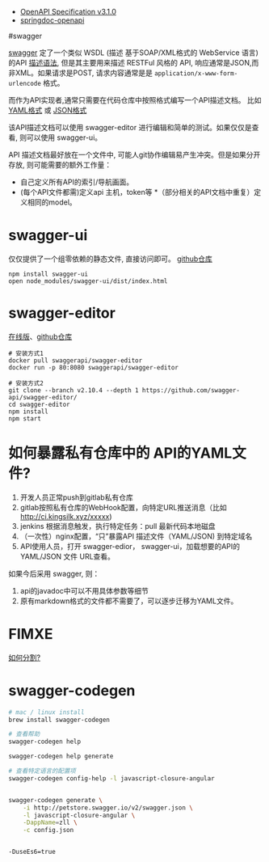 

- [OpenAPI Specification v3.1.0](https://spec.openapis.org/oas/v3.1.0)
- [springdoc-openapi](https://springdoc.org/)


#swagger

[swagger](http://swagger.io) 定了一个类似 WSDL (描述 基于SOAP/XML格式的
WebService 语言)的API [描述语法](https://openapis.org), 但是其主要用来描述 RESTFul 风格的 API,
响应通常是JSON,而非XML。如果请求是POST, 请求内容通常是是 `application/x-www-form-urlencode` 格式。

而作为API实现者,通常只需要在代码仓库中按照格式编写一个API描述文档。
比如 [YAML格式](http://petstore.swagger.io/v2/swagger.yaml)
或 [JSON格式](http://petstore.swagger.io/v2/swagger.json)

该API描述文档可以使用 swagger-editor 进行编辑和简单的测试。如果仅仅是查看,
则可以使用 swagger-ui。

API 描述文档最好放在一个文件中, 可能人git协作编辑易产生冲突。但是如果分开存放,
则可能需要的额外工作量：

* 自己定义所有API的索引/导航画面。
* (每个API文件都需)定义api 主机，token等
*（部分相关的API文档中重复）定义相同的model。


# swagger-ui


仅仅提供了一个组零依赖的静态文件, 直接访问即可。
[github仓库](https://github.com/swagger-api/swagger-ui)

```
npm install swagger-ui
open node_modules/swagger-ui/dist/index.html
```

# swagger-editor

[在线版](http://editor.swagger.io/#/)、[github仓库](https://github.com/swagger-api/swagger-editor)

```
# 安装方式1
docker pull swaggerapi/swagger-editor
docker run -p 80:8080 swaggerapi/swagger-editor

# 安装方式2
git clone --branch v2.10.4 --depth 1 https://github.com/swagger-api/swagger-editor/
cd swagger-editor
npm install
npm start
```



# 如何暴露私有仓库中的 API的YAML文件?

1. 开发人员正常push到gitlab私有仓库
2. gitlab按照私有仓库的WebHook配置，向特定URL推送消息（比如 http://ci.kingsilk.xyz/xxxxx)
3. jenkins 根据消息触发，执行特定任务：pull 最新代码本地磁盘
4. （一次性）nginx配置，“只”暴露API 描述文件（YAML/JSON) 到特定域名
5. API使用人员，打开 swagger-edior， swagger-ui，加载想要的API的YAML/JSON 文件 URL查看。

如果今后采用 swagger, 则：
1. api的javadoc中可以不用具体参数等细节
2. 原有markdown格式的文件都不需要了，可以逐步迁移为YAML文件。


# FIMXE

[如何分割?](http://azimi.me/2015/07/16/split-swagger-into-smaller-files.html)


# swagger-codegen

```bash
# mac / linux install
brew install swagger-codegen

# 查看帮助
swagger-codegen help

swagger-codegen help generate

# 查看特定语言的配置项
swagger-codegen config-help -l javascript-closure-angular


swagger-codegen generate \
    -i http://petstore.swagger.io/v2/swagger.json \
    -l javascript-closure-angular \
    -DappName=zll \
    -c config.json


-DuseEs6=true
```

